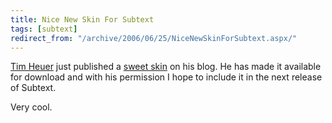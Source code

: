 ```yaml
---
title: Nice New Skin For Subtext
tags: [subtext]
redirect_from: "/archive/2006/06/25/NiceNewSkinForSubtext.aspx/"
---
```


[Tim Heuer](http://timheuer.com/blog/ "Tim Heuer") just published a
[sweet
skin](http://timheuer.com/blog/archive/2006/06/23/new_skin_for_subtext_users.aspx "New Subtext Skin")
on his blog. He has made it available for download and with his
permission I hope to include it in the next release of Subtext.

Very cool.

